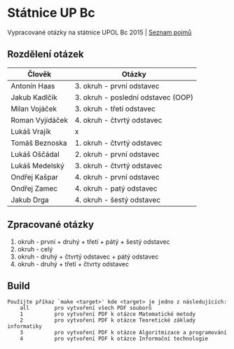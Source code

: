 ﻿# Státnice UP Bc
Vypracované otázky na státnice UPOL Bc 2015 | [Seznam pojmů](http://www.inf.upol.cz/downloads/studium/2015_INFv01_bc.pdf)

## Rozdělení otázek

| Člověk           | Otázky                                                |
| ---------------- | ----------------------------------------------------- |
| Antonín Haas     | 3. okruh - první odstavec                             |
| Jakub Kadlčík    | 3. okruh - poslední odstavec (OOP)                    |
| Milan Vojáček    | 3. okruh - třetí odstavec                             |
| Roman Vyjídáček  | 4. okruh - čtvrtý odstavec                            |
| Lukáš Vrajík     | x                                                     |
| Tomáš Beznoska   | 1. okruh - čtvrtý odstavec                            |
| Lukáš Oščádal    | 2. okruh - první odstavec                             |
| Lukáš Medelský   | 3. okruh - čtvrtý odstavec                            |
| Ondřej Kašpar    | 4. okruh - první odstavec                             |
| Ondřej Zamec     | 4. okruh - patý odstavec                              |
| Jakub Drga	   | 4. okruh - šestý odstavec				   |

## Zpracované otázky
1. okruh - první + druhý + třetí + pátý + šestý odstavec
2. okruh - celý
3. okruh - druhý + čtvrtý odstavec + pátý odstavec
4. okruh - druhý + třetí + čtvrty odstavec


## Build

	Použijte příkaz `make <target>' kde <target> je jedno z následujících:
	    all        pro vytvoření všech PDF souborů
	    1          pro vytvoření PDF k otázce Matematické metody
	    2          pro vytvoření PDF k otázce Teoretické základy informatiky
	    3          pro vytvoření PDF k otázce Algoritmizace a programování
	    4          pro vytvoření PDF k otázce Informační technologie
